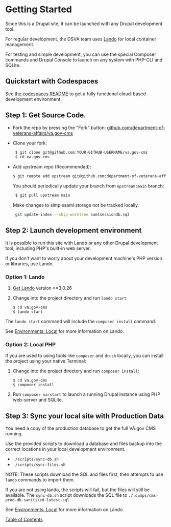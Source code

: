 # Getting Started

Since this is a Drupal site, it can be launched with any Drupal development tool.

For regular development, the DSVA team uses [Lando](https://docs.devwithlando.io/) for local container management.

For testing and simple development, you can use the special Composer commands and Drupal Console to launch on any system
with PHP-CLI and SQLite.

## Quickstart with Codespaces

See [the codespaces README](./codespaces.md) to get a fully functional cloud-based development environment.

## Step 1: Get Source Code.

- Fork the repo by pressing the "Fork" button: [github.com/department-of-veterans-affairs/va.gov-cms](https://github.com/department-of-veterans-affairs/va.gov-cms)
- Clone your fork:

  ```sh
   $ git clone git@github.com:YOUR-GITHUB-USERNAME/va.gov-cms
   $ cd va.gov-cms
  ```

* Add upstream repo (Recommended):

  ```sh
  $ git remote add upstream git@github.com:department-of-veterans-affairs/va.gov-cms.git
  ```

  You should periodically update your branch from `upstream:main` branch:

  ```sh
   $ git pull upstream main
  ```

  Make changes to simplesaml storage not be tracked locally.

  ```sh
   git update-index --skip-worktree samlsessiondb.sq3
  ```

## Step 2: Launch development environment

It is possible to run this site with Lando or any other Drupal development tool,
including PHP's built-in web server.

If you don't want to worry about your development machine's PHP version or
libraries, use Lando.

### Option 1: Lando

1. [Get Lando](https://docs.lando.dev/basics/installation.html) version >=3.0.26
2. Change into the project directory and run `lando start`:

   ```
   $ cd va.gov-cms
   $ lando start
   ```

The `lando start` command will include the `composer install` command.

See [Environments: Local](./local.md) for more information on Lando.

### Option 2: Local PHP

If you are used to using tools like `composer` and `drush` locally, you can
install the project using your native Terminal:

1. Change into the project directory and run `composer install`:

   ```
   $ cd va.gov-cms
   $ composer install
   ```

1. Run `composer va:start` to launch a running Drupal instance using PHP web-server and SQLite.

## Step 3: Sync your local site with Production Data

You need a copy of the production database to get the full VA.gov CMS running.

Use the provided scripts to download a database and files backup into the
correct locations in your local development environment.

- `./scripts/sync-db.sh`
- `./scripts/sync-files.sh`

NOTE: These scripts download the SQL and files first, then attempts to use
`lando` commands to import them.

If you are not using lando, the scripts will
fail, but the files will still be available. The `sync-db.sh` script downloads the
SQL file to `./.dumps/cms-prod-db-sanitized-latest.sql`

See [Environments: Local](./local.md) for more information on Lando.

[Table of Contents](../README.md)
